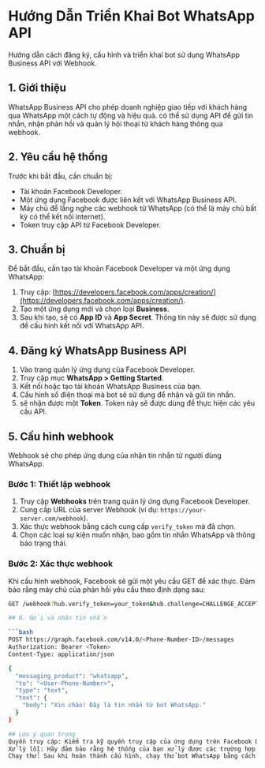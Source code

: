 # Hướng Dẫn Triển Khai Bot WhatsApp API

Hướng dẫn cách đăng ký, cấu hình và triển khai bot sử dụng WhatsApp Business API với Webhook.

## 1. Giới thiệu

WhatsApp Business API cho phép doanh nghiệp giao tiếp với khách hàng qua WhatsApp một cách tự động và hiệu quả. có thể sử dụng API để gửi tin nhắn, nhận phản hồi và quản lý hội thoại từ khách hàng thông qua webhook.

## 2. Yêu cầu hệ thống

Trước khi bắt đầu, cần chuẩn bị:

- Tài khoản Facebook Developer.
- Một ứng dụng Facebook được liên kết với WhatsApp Business API.
- Máy chủ để lắng nghe các webhook từ WhatsApp (có thể là máy chủ bất kỳ có thể kết nối internet).
- Token truy cập API từ Facebook Developer.

## 3. Chuẩn bị

Để bắt đầu, cần tạo tài khoản Facebook Developer và một ứng dụng WhatsApp:

1. Truy cập: [https://developers.facebook.com/apps/creation/](https://developers.facebook.com/apps/creation/).
2. Tạo một ứng dụng mới và chọn loại **Business**.
3. Sau khi tạo, sẽ có **App ID** và **App Secret**. Thông tin này sẽ được sử dụng để cấu hình kết nối với WhatsApp API.

## 4. Đăng ký WhatsApp Business API

1. Vào trang quản lý ứng dụng của Facebook Developer.
2. Truy cập mục **WhatsApp > Getting Started**.
3. Kết nối hoặc tạo tài khoản WhatsApp Business của bạn.
4. Cấu hình số điện thoại mà bot sẽ sử dụng để nhận và gửi tin nhắn.
5. sẽ nhận được một **Token**. Token này sẽ được dùng để thực hiện các yêu cầu API.

## 5. Cấu hình webhook

Webhook sẽ cho phép ứng dụng của nhận tin nhắn từ người dùng WhatsApp.

### Bước 1: Thiết lập webhook

1. Truy cập **Webhooks** trên trang quản lý ứng dụng Facebook Developer.
2. Cung cấp URL của server Webhook (ví dụ: `https://your-server.com/webhook`).
3. Xác thực webhook bằng cách cung cấp `verify_token` mà đã chọn.
4. Chọn các loại sự kiện muốn nhận, bao gồm tin nhắn WhatsApp và thông báo trạng thái.

### Bước 2: Xác thực webhook

Khi cấu hình webhook, Facebook sẽ gửi một yêu cầu GET để xác thực. Đảm bảo rằng máy chủ của phản hồi yêu cầu theo định dạng sau:

```bash
GET /webhook?hub.verify_token=your_token&hub.challenge=CHALLENGE_ACCEPTED&hub.mode=subscribe

## 6. Gửi và nhận tin nhắn

```bash
POST https://graph.facebook.com/v14.0/<Phone-Number-ID>/messages
Authorization: Bearer <Token>
Content-Type: application/json

{
  "messaging_product": "whatsapp",
  "to": "<User-Phone-Number>",
  "type": "text",
  "text": {
    "body": "Xin chào! Đây là tin nhắn từ bot WhatsApp."
  }
}

## Lưu ý quan trọng
Quyền truy cập: Kiểm tra kỹ quyền truy cập của ứng dụng trên Facebook Developer để đảm bảo nó có đủ quyền để truy cập API WhatsApp.
Xử lý lỗi: Hãy đảm bảo rằng hệ thống của bạn xử lý được các trường hợp như token hết hạn, lỗi xác thực webhook, hoặc lỗi kết nối API.
Chạy thử: Sau khi hoàn thành cấu hình, chạy thử bot WhatsApp bằng cách gửi tin nhắn từ tài khoản WhatsApp cá nhân đến số điện thoại đã đăng ký.
